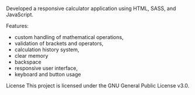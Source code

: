 Developed a responsive calculator application using HTML, SASS, and JavaScript.

Features:
  - custom handling of mathematical operations,
  - validation of brackets and operators,
  - calculation history system,
  - clear memory
  - backspace
  - responsive user interface,
  - keyboard and button usage

License
This project is licensed under the GNU General Public License v3.0.
